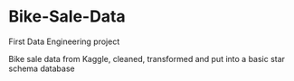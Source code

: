 # Bike-Sale-Data
First Data Engineering project

Bike sale data from Kaggle, cleaned, transformed and put into a basic star schema database
